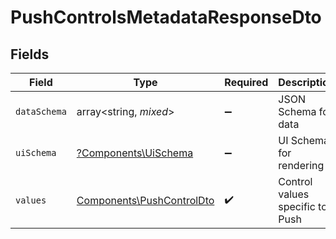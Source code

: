 # PushControlsMetadataResponseDto


## Fields

| Field                                                                  | Type                                                                   | Required                                                               | Description                                                            |
| ---------------------------------------------------------------------- | ---------------------------------------------------------------------- | ---------------------------------------------------------------------- | ---------------------------------------------------------------------- |
| `dataSchema`                                                           | array<string, *mixed*>                                                 | :heavy_minus_sign:                                                     | JSON Schema for data                                                   |
| `uiSchema`                                                             | [?Components\UiSchema](../../Models/Components/UiSchema.md)            | :heavy_minus_sign:                                                     | UI Schema for rendering                                                |
| `values`                                                               | [Components\PushControlDto](../../Models/Components/PushControlDto.md) | :heavy_check_mark:                                                     | Control values specific to Push                                        |